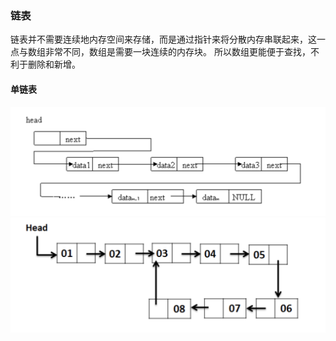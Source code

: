 ### 链表
链表并不需要连续地内存空间来存储，而是通过指针来将分散内存串联起来，这一点与数组非常不同，数组是需要一块连续的内存块。
所以数组更能便于查找，不利于删除和新增。
#### 单链表
![单链表](images/single-linked-list.png)
![有环链表](images/single-linked-list-cycle.png)
